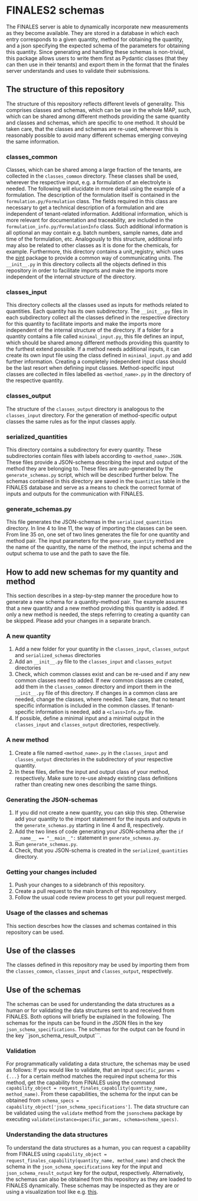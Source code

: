 # FINALES2 schemas

The FINALES server is able to dynamically incorporate new measurements as they become available. They are stored in a database in which each entry corresponds to a given quantity, method for obtaining the quantity, and a json specifying the expected schema of the parameters for obtaining this quantity. Since generating and handling these schemas is non-trivial, this package allows users to write them first as Pydantic classes (that they can then use in their tenants) and export them in the format that the finales server understands and uses to validate their submissions.

## The structure of this repository
The structure of this repository reflects different levels of generality. This comprises classes and schemas, which can be use in the whole MAP, such, which can be shared among different methods providing the same quantity and classes and schemas, which are specific to one method. It should be taken care, that the classes and schemas are re-used, wherever this is reasonably possible to avoid many different schemas emerging conveying the same information.

### classes_common
Classes, which can be shared among a large fraction of the tenants, are collected in the ``classes_common`` directory. These classes shall be used, wherever the respective input, e.g. a formulation of an electrolyte is needed. The following will elucidate in more detail using the example of a formulation. The description of the formulation itself is contained in the ``formulation.py/Formulation`` class. The fields required in this class are necessary to get a technical description of a formulation and are independent of tenant-related information. Additional information, which is more relevant for documentation and traceability, are included in the ``formulation_info.py/FormulationInfo`` class. Such additional information is all optional an may contain e.g. batch numbers, sample names, date and time of the formulation, etc. Analogously to this structure, additional info may also be related to other classes as it is done for the chemicals, for example. Furthermore, this directory contains a unit_registry, which uses the [pint](https://pypi.org/project/Pint/) package to provide a common way of communicating units. The ``__init__.py`` in this directory collects all the objects defined in this repository in order to facilitate imports  and make the imports more independent of the internal structure of the directory.

### classes_input
This directory collects all the classes used as inputs for methods related to quantities. Each quantity has its own subdirectory. The ``__init__.py`` files in each subdirectory collect all the classes defined in the respective directory for this quantity to facilitate imports and make the imports more independent of the internal structure of the directory. If a folder for a quantity contains a file called ``minimal_input.py``, this file defines an input, which should be shared among different methods providing this quantity to the furthest extend possible. If a method needs additional inputs, it can create its own input file using the class defined in ``minimal_input.py`` and add further information. Creating a completely independent input class should be the last resort when defining input classes. Method-specific input classes are collected in files labelled as ``<method_name>.py`` in the directory of the respective quantity.

### classes_output
The structure of the ``classes_output`` directory is analogous to the ``classes_input`` directory. For the generation of method-specific output classes the same rules as for the input classes apply.

### serialized_quantities
This directory contains a subdirectory for every quantity. These subdirectories contain files with labels according to ``<method_name>.JSON``. These files provide a JSON-schema describing the input and output of the method they are belonging to. These files are auto-generated by the ``generate_schemas.py`` script, which will be described further below. The schemas contained in this directory are saved in the ``Quantities`` table in the FINALES database and serve as a means to check the correct format of inputs and outputs for the communication with FINALES.

### generate_schemas.py
This file generates the JSON-schemas in the ``serialized_quantities`` directory. In line 4 to line 11, the way of importing the classes can be seen. From line 35 on, one set of two lines generates the file for one quantity and method pair. The input parameters for the ``generate_quantity`` method are the name of the quantity, the name of the method, the input schema and the output schema to use and the path to save the file.

## How to add new schemas for my quantity and method
This section describes in a step-by-step manner the procedure how to generate a new schema for a quantity-method pair. The example assumes that a new quantity and a new method providing this quantity is added. If only a new method is needed, the steps referring to creating a quantity can be skipped. Please add your changes in a separate branch.

### A new quantity
1. Add a new folder for your quantity in the ``classes_input``, ``classes_output`` and ``serialized_schemas`` directories
1. Add an ``__init__.py`` file to the ``classes_input`` and ``classes_output`` directories
1. Check, which common classes exist and can be re-used and if any new common classes need to added. If new common classes are created, add them in the ``classes_common`` directory and import them in the ``__init__.py`` file of this directory. If changes in a common class are needed, change the classes, where needed. Take care, that no tenant specific information is included in the common classes. If tenant-specific information is needed, add a ``<class>Info.py`` file.
1. If possible, define a minimal input and a minimal output in the ``classes_input`` and ``classes_output`` directories, respectively.

### A new method
1. Create a file named ``<method_name>.py`` in the ``classes_input`` and ``classes_output`` directories in the subdirectory of your respective quantity.
1. In these files, define the input and output class of your method, respectively. Make sure to re-use already existing class definitions rather than creating new ones describing the same things.

### Generating the JSON-schemas
1. If you did not create a new quantity, you can skip this step. Otherwise add your quantity to the import statement for the inputs and outputs in the ``generate_schemas.py`` starting in line 4 and 8, respectively.
1. Add the two lines of code generating your JSON-schema after the ``if __name__ == "__main__":`` statement in ``generate_schemas.py``.
1. Run ``generate_schemas.py``.
1. Check, that you JSON-schema is created in the ``serialized_quantities`` directory.

### Getting your changes included
1. Push your changes to a sidebranch of this repository.
1. Create a pull request to the main branch of this repository.
1. Follow the usual code review process to get your pull request merged.

### Usage of the classes and schemas
This section descrbes how the classes and schemas contained in this repository can be used.

## Use of the classes
The classes defined in this repository may be used by importing them from the ``classes_common``, ``classes_input`` and ``classes_output``, respectively.

## Use of the schemas
The schemas can be used for understanding the data structures as a human or for validating the data structures sent to and received from FINALES. Both options will briefly be explained in the following.
The schemas for the inputs can be found in the JSON files in the key ``json_schema_specifications``. The schemas for the output can be found in the key ``json_schema_result_output```.

### Validation
For programmatically validating a data structure, the schemas may be used as follows:
If you would like to validate, that an input ``specific_params = {...}`` for a certain method matches the required input schema for this method, get the capability from FINALES using the command ``capability_object = request_finales_capability(quantity_name, method_name)``. From these capabilities, the schema for the input can be obtained from ``schema_specs = capability_object['json_schema_specifications']``. The data structure can be validated using the ``validate`` method from the ``jsonschema`` package by executing ``validate(instance=specific_params, schema=schema_specs)``.

### Understanding the data structures
To understand the data structures as a human, you can request a capability from FINALES using ``capability_object = request_finales_capability(quantity_name, method_name)`` and check the schema in the ``json_schema_specifications`` key for the input and ``json_schema_result_output`` key for the output, respectively. Alternatively, the schemas can also be obtained from this repository as they are loaded to FINALES dynamically. These schemas may be inspected as they are or using a visualization tool like e.g. [this](https://json-schema-visualizer.netlify.app/).
